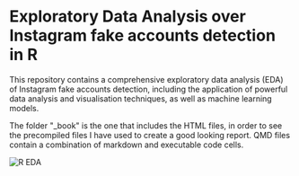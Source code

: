 # Exploratory Data Analysis over Instagram fake accounts detection in R

This repository contains a comprehensive exploratory data analysis (EDA) of Instagram fake accounts detection, including the application of powerful data analysis and visualisation techniques, as well as machine learning models.


The folder "_book" is the one that includes the HTML files, in order to see the precompiled files I have used to create a good looking report. QMD files contain a combination of markdown and executable code cells.

![R EDA](https://miro.medium.com/v2/resize:fit:600/1*VePxc83VgtHosA--ke7Q-w.jpeg)
